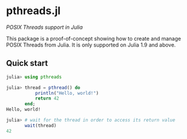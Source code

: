 # pthreads.jl

*POSIX Threads support in Julia*

This package is a proof-of-concept showing how to create and manage POSIX Threads from
Julia. It is only supported on Julia 1.9 and above.

## Quick start

```julia
julia> using pthreads

julia> thread = pthread() do
           println("Hello, world!")
           return 42
       end;
Hello, world!

julia> # wait for the thread in order to access its return value
       wait(thread)
42
```
